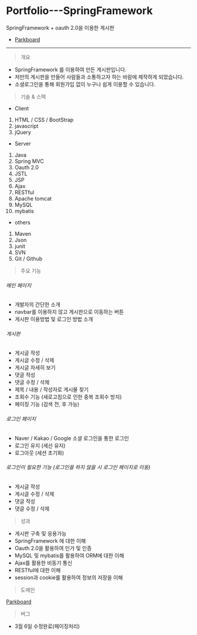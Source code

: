 # Portfolio---SpringFramework  
SpringFramework + oauth 2.0을 이용한 게시판  
- [Parkboard](http://dtg6184.cafe24.com)
---
>개요  

* SpringFramework 를 이용하여 만든 게시판입니다.  
* 저만의 게시판을 만들어 사람들과 소통하고자 하는 바람에 제작하게 되었습니다.  
* 소셜로그인을 통해 회원가입 없이 누구나 쉽게 이용할 수 있습니다.  

>기술 & 스택  

* Client
1. HTML / CSS / BootStrap
2. javascript  
3. jQuery  
* Server  
1. Java  
2. Spring MVC
3. Oauth 2.0
4. JSTL  
5. JSP
6. Ajax
7. RESTful  
8. Apache tomcat  
9. MySQL
10. mybatis  
* others
1. Maven  
2. Json
3. junit
4. SVN
5. Git / Github

>주요 기능  

###### 메인 페이지  
* 개발자의 간단한 소개  
* navbar를 이용하지 않고 게시판으로 이동하는 버튼  
* 게시판 이용방법 및 로그인 방법 소개  

###### 게시판  
* 게시글 작성
* 게시글 수정 / 삭제
* 게시글 자세히 보기
* 댓글 작성
* 댓글 수정 / 삭제
* 제목 / 내용 / 작성자로 게시물 찾기
* 조회수 기능 (새로고침으로 인한 중복 조회수 방지)
* 페이징 기능 (검색 전, 후 가능)

###### 로그인 페이지  
* Naver / Kakao / Google 소셜 로그인을 통한 로그인  
* 로그인 유지 (세선 유지)
* 로그아웃 (세션 초기화)

###### 로그인이 필요한 기능 (로그인을 하지 않을 시 로그인 페이지로 이동)    
* 게시글 작성
* 게시글 수정 / 삭제
* 댓글 작성
* 댓글 수정 / 삭제

> 성과  

* 게시판 구축 및 응용가능
* SpringFramework 에 대한 이해
* Oauth 2.0을 활용하여 인가 및 인증
* MySQL 및 mybatis를 활용하여 ORM에 대한 이해
* Ajax를 활용한 비동기 통신
* RESTful에 대한 이해
* session과 cookie를 활용하여 정보의 저장을 이해  

> 도메인  

[Parkboard](http://dtg6184.cafe24.com)

> 버그  

- 3월 6일 수정완료(페이징처리)
